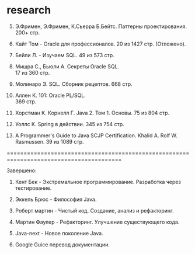 research
========================================================================================

5. Э.Фримен, Э.Фримен, К.Сьерра Б.Бейтс. Паттерны проектирования.
   200+ стр.

8. Кайт Том - Oracle для профессионалов.
   20 из 1427 стр. (Отложено).

9. Бейли Л. - Изучаем SQL.
   49 из 573 стр. 

10. Мишра С., Бьюли А. Секреты Oracle SQL.   
    17 из 360 стр.
	
11. Молинаро Э. SQL. Сборник рецептов.
    668 стр.
	
12. Аллен К. 101: Oracle PL/SQL.	
    369 стр.

13. Хорстман К. Корнелл Г. Java 2. Том 1. Основы.
    75 из 804 стр.
	
14. Уоллс К. Spring в действии.
    345 из 754 стр.
	 
15. A Programmer's Guide to Java SCJP Certification. Khalid A. Rolf W. Rasmussen.
    39 из 1089 стр.
    
========================================================================================
	
Завершено:
   
1. Кент Бек - Экстремальное программирование. Разработка через тестирование.
   
2. Эккель Брюс - Философия Java. 

3. Роберт мартин - Чистый код. Создание, анализ и рефакторинг.

4. Мартин Фаулер - Рефакторинг. Улучшение существующего кода.
   
6. Java-next - Новое поколение Java.

7. Google Guice перевод документации. 
